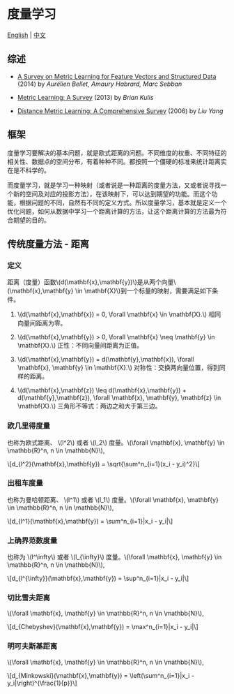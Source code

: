 度量学习
======================

[English](/) | [中文](/cn/)

综述
----

+ [A Survey on Metric Learning for Feature Vectors and Structured Data](http://arxiv.org/pdf/1306.6709v4.pdf) (2014) by *Aurélien Bellet, Amaury Habrard, Marc Sebban*

+ [Metric Learning: A Survey](http://web.cse.ohio-state.edu/~kulis/pubs/ftml_metric_learning.pdf) (2013) by *Brian Kulis*

+ [Distance Metric Learning: A Comprehensive Survey](http://www.cs.cmu.edu/~liuy/frame_survey_v2.pdf) (2006) by *Liu Yang*

框架
----

度量学习要解决的基本问题，就是欧式距离的问题。不同维度的权重、不同特征的相关性、数据点的空间分布，有着种种不同。都按照一个僵硬的标准来统计距离实在是不科学的。

而度量学习，就是学习一种映射（或者说是一种距离的度量方法，又或者说寻找一个新的空间及对应的投影方法），在该映射下，可以达到期望的功能。而这个功能，根据问题的不同，自然有不同的定义方式。所以度量学习，基本就是定义一个优化问题，如何从数据中学习一个距离计算的方法，让这个距离计算的方法最为符合期望的目的。



传统度量方法 - 距离
------------------------------

### 定义 ###

距离（度量）函数\\(d(\\mathbf{x},\\mathbf{y})\\)是从两个向量\\(\\mathbf{x},\\mathbf{y} \\in \\mathbf{X}\\)到一个标量的映射，需要满足如下条件。

1) \\(d(\\mathbf{x},\\mathbf{x}) = 0, \\forall \\mathbf{x} \\in \\mathbf{X}.\\) 相同向量间距离为零。

2) \\(d(\\mathbf{x},\\mathbf{y}) > 0, \\forall \\mathbf{x} \\neq \\mathbf{y} \\in \\mathbf{X}.\\) 正性：不同向量间距离为正值。

3) \\(d(\\mathbf{x},\\mathbf{y}) = d(\\mathbf{y},\\mathbf{x}), \\forall \\mathbf{x}, \\mathbf{y} \\in \\mathbf{X}.\\) 对称性：交换两向量位置，得到同样的距离。

4) \\(d(\\mathbf{x},\\mathbf{z}) \\leq d(\\mathbf{x},\\mathbf{y}) + d(\\mathbf{y},\\mathbf{z}), \\forall \\mathbf{x}, \\mathbf{y}, \\mathbf{z} \\in \\mathbf{X}.\\) 三角形不等式：两边之和大于第三边。

### 欧几里得度量 ###

也称为欧式距离、 \\(l^2\\) 或者 \\(l\_2\\) 度量。\\(\\forall \\mathbf{x}, \\mathbf{y} \\in \\mathbb{R}^n, n \\in \\mathbb{N}\\),

\\[d\_{l^2}(\\mathbf{x},\\mathbf{y}) = \\sqrt{\\sum^n\_{i=1}(x\_i - y\_i)^2}\\]

### 出租车度量 ###

也称为曼哈顿距离、 \\(l^1\\) 或者 \\(l\_1\\) 度量。\\(\\forall \\mathbf{x}, \\mathbf{y} \\in \\mathbb{R}^n, n \\in \\mathbb{N}\\),

\\[d\_{l^1}(\\mathbf{x},\\mathbf{y}) = \\sum^n\_{i=1}|x\_i - y\_i|\\]

### 上确界范数度量 ###

也称为 \\(l^\\infty\\) 或者 \\(l\_{\\infty}\\) 度量。\\(\\forall \\mathbf{x}, \\mathbf{y} \\in \\mathbb{R}^n, n \\in \\mathbb{N}\\),

\\[d\_{l^{\\infty}}(\\mathbf{x},\\mathbf{y}) = \\sup^n\_{i=1}|x\_i - y\_i|\\]

### 切比雪夫距离 ###

\\(\\forall \\mathbf{x}, \\mathbf{y} \\in \\mathbb{R}^n, n \\in \\mathbb{N}\\),

\\[d\_{Chebyshev}(\\mathbf{x},\\mathbf{y}) = \\max^n\_{i=1}|x\_i - y\_i|\\]

### 明可夫斯基距离 ###

\\(\\forall \\mathbf{x}, \\mathbf{y} \\in \\mathbb{R}^n, n \\in \\mathbb{N}\\),

\\[d\_{Minkowski}(\\mathbf{x},\\mathbf{y}) = \\left(\\sum^n\_{i=1}|x\_i - y\_i|\\right)^{\\frac{1}{p}}\\]

